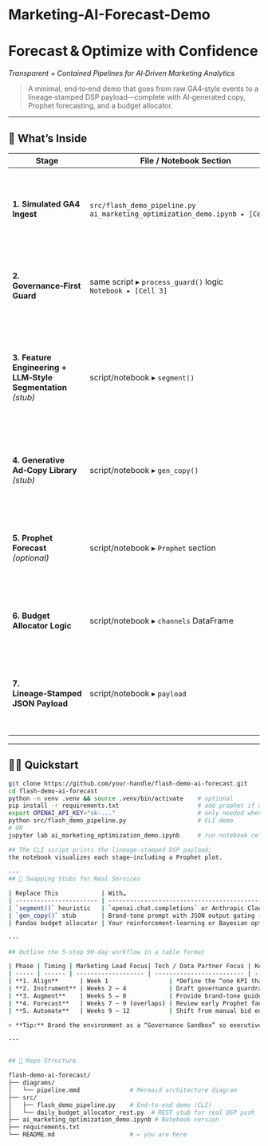 # Marketing-AI-Forecast-Demo
# Forecast & Optimize with Confidence  
*Transparent + Contained Pipelines for AI‑Driven Marketing Analytics*

> A minimal, end‑to‑end demo that goes from raw GA4‑style events to a lineage‑stamped DSP
> payload—complete with AI‑generated copy, Prophet forecasting, and a budget allocator.

---

## 🎯  What’s Inside

| Stage | File / Notebook Section | Purpose |
|-------|-------------------------|---------|
| **1. Simulated GA4 Ingest** | `src/flash_demo_pipeline.py` <br>`ai_marketing_optimization_demo.ipynb ▸ [Cell 2]` | Creates a 300‑row GA4‑like sessions DataFrame (user IDs, pageviews, revenue, consent flags). |
| **2. Governance‑First Guard** | same script ▸ `process_guard()` logic <br>`Notebook ▸ [Cell 3]` | Hashes PII, drops non‑consented rows, stamps a `lineage_id` + `processed_at` timestamp. |
| **3. Feature Engineering + LLM‑Style Segmentation** *(stub)* | script/notebook ▸ `segment()` | Adds high‑value & engagement features; maps each session to “Brand Loyalist,” “Value Shopper,” or “Speed Seeker.” *(Swap for real GPT/OpenAI call when ready.)* |
| **4. Generative Ad‑Copy Library** *(stub)* | script/notebook ▸ `gen_copy()` | Builds two headline/body variants per segment. *(Replace with live LLM or gen‑AI service.)* |
| **5. Prophet Forecast** *(optional)* | script/notebook ▸ `Prophet` section | Fits a daily‑revenue Prophet model and produces a 14‑day “fan chart.” Install with `pip install prophet`. |
| **6. Budget Allocator Logic** | script/notebook ▸ `channels` DataFrame | Reweights spend across Display, CTV, PPC, Email using inverse CPA + guardrails. |
| **7. Lineage‑Stamped JSON Payload** | script/notebook ▸ `payload` | Bundles creative library + budget allocations into a DSP‑ready JSON doc with the same `lineage_id` from Stage 2. |

---

## 🏃‍♂️  Quickstart

```bash
git clone https://github.com/your-handle/flash-demo-ai-forecast.git
cd flash-demo-ai-forecast
python -m venv .venv && source .venv/bin/activate    # optional
pip install -r requirements.txt                      # add prophet if desired
export OPENAI_API_KEY="sk-..."                       # only needed when you swap in real LLM calls
python src/flash_demo_pipeline.py                    # CLI demo
# OR
jupyter lab ai_marketing_optimization_demo.ipynb     # run notebook cell‑by‑cell

## The CLI script prints the lineage‑stamped DSP payload;
the notebook visualizes each stage—including a Prophet plot.

---
## 🔧 Swapping Stubs for Real Services

| Replace This            | With…                                                             | Notes                                                              |
| ----------------------- | ----------------------------------------------------------------- | ------------------------------------------------------------------ |
| `segment()` heuristic   | `openai.chat.completions` or Anthropic Claude                     | Prompt examples included in code comments.                         |
| `gen_copy()` stub       | Brand‑tone prompt with JSON output gating (OpenAI function calls) | Keep the traffic‑light compliance score if possible.               |
| Pandas budget allocator | Your reinforcement‑learning or Bayesian optimizer                 | Guardrails live in the `channels` DataFrame for quick prototyping. |

---

## Outline the 5-step 90-day workflow in a table format

| Phase | Timing | Marketing Lead Focus| Tech / Data Partner Focus | Key Output (End‑of‑Phase)|
| ----- | ------ | ------------------- | ------------------------- | ------------------------ |
| **1. Align**      | Week 1                 | *Define the “one KPI that matters”* (e.g., CPA or ROAS) and choose a single pilot channel or product line. | Confirm data availability; scope GA4 → BigQuery export or other source connector.                                             | KPI brief + data‑source map                                   |
| **2. Instrument** | Weeks 2 – 4            | Draft governance guardrails—PII policy, legal‑approved consent language, max spend caps.                   | Implement PII masking, consent flags, and immutable lineage logging templates (from GitHub).                                  | **Transparent & Contained Guard** live on staging data        |
| **3. Augment**    | Weeks 5 – 8            | Provide brand‑tone guide and compliance words to LLM team; approve first AI‑drafted copy/imagery.          | Plug in LLM segmenter + generative copy service; expose approval dashboard with traffic‑light risk scores.                    | Segment library + policy‑scored creative variants             |
| **4. Forecast**   | Weeks 7 – 9 (overlaps) | Review early Prophet fan‑chart; identify “risk vs. upside” scenarios worth monitoring.                     | Train Prophet (or DeepAR) model on masked KPI time series; generate 14‑day forecast + confidence bands.                       | Live forecast API + visualization                             |
| **5. Automate**   | Weeks 9 – 12           | Shift from manual bid edits to reviewing allocator summary emails; tweak guardrails instead of creatives.  | Deploy budget‑allocator API that re‑balances spend daily within guardrails; schedule lineage‑stamped push to DSP / CTV / PPC. | End‑to‑end **Forecast → Optimize** loop running in production |

> **Tip:** Brand the environment as a “Governance Sandbox” so executives know experimentation happens inside safe, audit‑ready walls.

---


## 📁 Repo Structure

flash-demo-ai-forecast/
├── diagrams/
│   └── pipeline.mmd              # Mermaid architecture diagram
├── src/
│   ├── flash_demo_pipeline.py    # End‑to‑end demo (CLI)
│   └── daily_budget_allocator_rest.py  # REST stub for real DSP push
├── ai_marketing_optimization_demo.ipynb # Notebook version
├── requirements.txt
└── README.md                     # ← you are here





